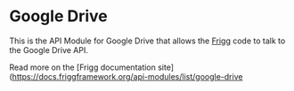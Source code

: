 # Google Drive

This is the API Module for Google Drive that allows the [Frigg](https://friggframework.org) code to talk to the Google Drive API.

Read more on the [Frigg documentation site](https://docs.friggframework.org/api-modules/list/google-drive
